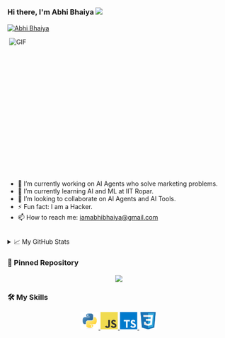 ### Hi there, I'm Abhi Bhaiya <img src="https://media.giphy.com/media/hvRJCLFzcasrR4ia7z/giphy.gif" width="25px">

<p align="left">
  <a href="https://www.linkedin.com/in/abhibhaiya/" target="blank"><img align="center" src="https://img.shields.io/badge/linkedin-%230077B5.svg?style=for-the-badge&logo=linkedin&logoColor=white" alt="Abhi Bhaiya" height="30" /></a>
</p>

<img align="right" alt="GIF" src="https://github.com/abhisheknaiidu/abhisheknaiidu/blob/master/code.gif?raw=true" width="500" height="320" />

- 🔭 I’m currently working on AI Agents who solve marketing problems.
- 🌱 I’m currently learning AI and ML at IIT Ropar.
- 👯 I’m looking to collaborate on AI Agents and AI Tools.
- ⚡ Fun fact: I am a Hacker.
- 📫 How to reach me: [iamabhibhaiya@gmail.com](mailto:iamabhibhaiya@gmail.com)

<br/>

<details>
<summary>📈 My GitHub Stats</summary>

<p align="center">
  <a href="https://github.com/anuraghazra/github-readme-stats">
    <img alt="Abhi's GitHub stats" src="https://github-readme-stats.vercel.app/api?username=iamabhibhaiya&show_icons=true&theme=gotham" />
  </a>
  <a href="https://github.com/anuraghazra/github-readme-stats">
    <img alt="Top Langs" src="https://github-readme-stats.vercel.app/api/top-langs/?username=iamabhibhaiya&layout=compact&theme=gotham" />
  </a>
</p>

</details>

### 📌 Pinned Repository

<p align="center">
  <a href="https://github.com/iamabhibhaiya/ARC.ai-SEO-Framework">
    <img align="center" src="https://github-readme-stats.vercel.app/api/pin/?username=iamabhibhaiya&repo=ARC.ai-SEO-Framework&theme=gotham" />
  </a>
</p>

### 🛠️ My Skills

<p align="center">
  <a href="https://www.python.org" target="_blank"> <img src="https://raw.githubusercontent.com/devicons/devicon/master/icons/python/python-original.svg" alt="python" width="40" height="40"/> </a>
  <a href="https://developer.mozilla.org/en-US/docs/Web/JavaScript" target="_blank"> <img src="https://raw.githubusercontent.com/devicons/devicon/master/icons/javascript/javascript-original.svg" alt="javascript" width="40" height="40"/> </a>
  <a href="https://www.typescriptlang.org/" target="_blank"> <img src="https://raw.githubusercontent.com/devicons/devicon/master/icons/typescript/typescript-original.svg" alt="typescript" width="40" height="40"/> </a>
  <a href="https://www.w3.org/Style/CSS/Overview.en.html" target="_blank"> <img src="https://raw.githubusercontent.com/devicons/devicon/master/icons/css3/css3-original.svg" alt="css3" width="40" height="40"/> </a>
</p>
